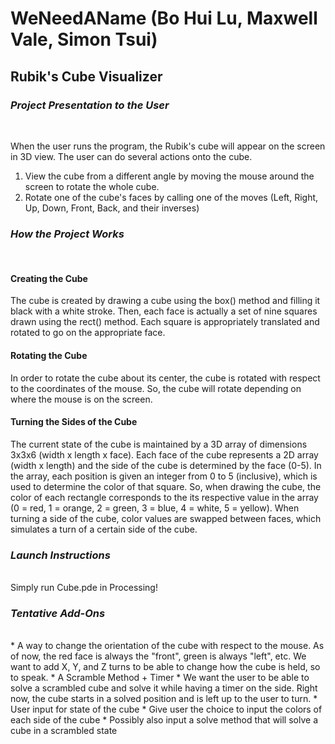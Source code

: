 # WeNeedAName (Bo Hui Lu, Maxwell Vale, Simon Tsui)

## Rubik's Cube Visualizer

### *Project Presentation to the User*

</br>

When the user runs the program, the Rubik's cube will appear on the screen in 3D view. The user can do several actions onto the cube.
1. View the cube from a different angle by moving the mouse around the screen to rotate the whole cube.
2. Rotate one of the cube's faces by calling one of the moves (Left, Right, Up, Down, Front, Back, and their inverses)


### *How the Project Works*

</br>

#### Creating the Cube
The cube is created by drawing a cube using the box() method and filling it black with a white stroke. Then, each face is actually a set of nine squares drawn using the rect() method. Each square is appropriately translated and rotated to go on the appropriate face. 

#### Rotating the Cube
In order to rotate the cube about its center, the cube is rotated with respect to the coordinates of the mouse. So, the cube will rotate depending on where the mouse is on the screen.

#### Turning the Sides of the Cube
The current state of the cube is maintained by a 3D array of dimensions 3x3x6 (width x length x face). Each face of the cube represents a 2D array (width x length) and the side of the cube is determined by the face (0-5). In the array, each position is given an integer from 0 to 5 (inclusive), which is used to determine the color of that square. So, when drawing the cube, the color of each rectangle corresponds to the its respective value in the array (0 = red, 1 = orange, 2 = green, 3 = blue, 4 = white, 5 = yellow). When turning a side of the cube, color values are swapped between faces, which simulates a turn of a certain side of the cube. 


### *Launch Instructions*

</br>
Simply run Cube.pde in Processing!


### *Tentative Add-Ons*

<br>
* A way to change the orientation of the cube with respect to the mouse. As of now, the red face is always the "front", green is always "left", etc. We want to add X, Y, and Z turns to be able to change how the cube is held, so to speak.
* A Scramble Method + Timer
  * We want the user to be able to solve a scrambled cube and solve it while having a timer on the side. Right now, the cube starts in a solved position and is left up to the user to turn.
* User input for state of the cube
  * Give user the choice to input the colors of each side of the cube
  * Possibly also input a solve method that will solve a cube in a scrambled state
